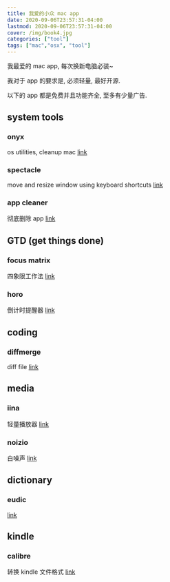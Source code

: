 ```yaml
---
title: 我爱的小众 mac app
date: 2020-09-06T23:57:31-04:00
lastmod: 2020-09-06T23:57:31-04:00
cover: /img/book4.jpg
categories: ["tool"]
tags: ["mac","osx", "tool"]
---
```


我最爱的 mac app, 每次换新电脑必装~

<!--more-->

我对于 app 的要求是, 必须轻量, 最好开源.

以下的 app 都是免费并且功能齐全, 至多有少量广告. 

## system tools

### onyx 
os utilities, cleanup mac [link](https://www.titanium-software.fr/en/onyx.html) 

### spectacle
move and resize window using keyboard shortcuts [link](https://www.spectacleapp.com/) 
	
### app cleaner
彻底删除 app [link](https://freemacsoft.net/appcleaner/) 

## GTD (get things done)

### focus matrix

四象限工作法 [link](https://apps.apple.com/us/app/focus-matrix-task-manager/id1087284172?mt=12) 

### horo 

倒计时提醒器 [link](https://matthewpalmer.net/horo-free-timer-mac/)

## coding

### diffmerge

diff file [link](https://sourcegear.com/diffmerge/)

## media

### iina 

轻量播放器 [link](https://iina.io/)
	
### noizio 

白噪声 [link](https://noiz.io/)

## dictionary

### eudic
[link](https://apps.apple.com/us/app/eudic-%E6%AC%A7%E8%B7%AF%E8%AF%8D%E5%85%B8/id434350458?mt=12)

## kindle

### calibre

转换 kindle 文件格式 [link](https://calibre-ebook.com/download_osx)

